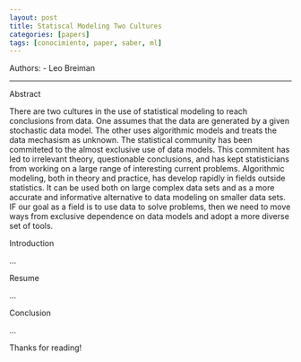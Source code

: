 ```yaml
---
layout: post
title: Statiscal Modeling Two Cultures
categories: [papers]
tags: [conocimiento, paper, saber, ml]
---
```


<!--Resumen-->

Authors:
    - Leo Breiman

---
<!--more-->

Abstract

There are two cultures in the use of statistical modeling to reach conclusions from data.
One assumes that the data are generated by a given stochastic data model. The other uses algorithmic models and treats the data mechasism as unknown. The statistical community has been commiteted to the almost exclusive use of data models. This commitent 
has led to irrelevant theory, questionable conclusions, and has kept statisticians from working on a large range of interesting current problems. Algorithmic modeling, both in theory and practice, has develop rapidly in fields outside statistics. It can be used both on large complex data sets and as a more accurate and informative alternative to data modeling on smaller data sets. IF our goal as a field is to use data to solve problems, then  we need to move ways from exclusive dependence on data models and adopt a more diverse set of tools.


Introduction

...

Resume

...

Conclusion

...
  
Thanks for reading!